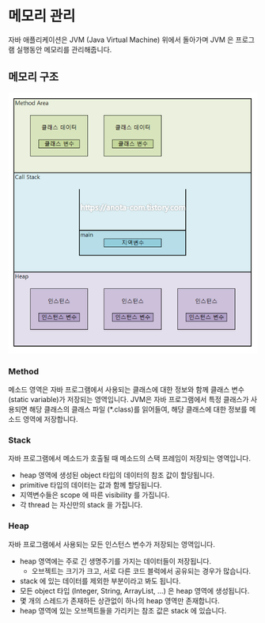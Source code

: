 # 메모리 관리

자바 애플리케이션은 JVM (Java Virtual Machine) 위에서 돌아가며 JVM 은 프로그램 실행동안 메모리를 관리해줍니다.

## 메모리 구조

![](../../.gitbook/assets/2021-07-17-19-48-37.png)

### Method

메소드 영역은 자바 프로그램에서 사용되는 클래스에 대한 정보와 함께 클래스 변수 (static variable)가 저장되는 영역입니다. JVM은 자바 프로그램에서 특정 클래스가 사용되면 해당 클래스의 클래스 파일 (\*.class)를 읽어들여, 해당 클래스에 대한 정보를 메소드 영역에 저장합니다.

### Stack

자바 프로그램에서 메소드가 호출될 때 메소드의 스택 프레임이 저장되는 영역입니다.

* heap 영역에 생성된 object 타입의 데이터의 참조 값이 할당됩니다.
* primitive 타입의 데이터는 값과 함께 할당됩니다.
* 지역변수들은 scope 에 따른 visibility 를 가집니다.
* 각 thread 는 자신만의 stack 을 가집니다.

### Heap

자바 프로그램에서 사용되는 모든 인스턴스 변수가 저장되는 영역입니다.

* heap 영역에는 주로 긴 생명주기를 가지는 데이터들이 저장됩니다.
  * 오브젝트는 크기가 크고, 서로 다른 코드 블럭에서 공유되는 경우가 많습니다.
* stack 에 있는 데이터를 제외한 부분이라고 봐도 됩니다.
* 모든 object 타입 (Integer, String, ArrayList, ...) 은 heap 영역에 생성됩니다.
* 몇 개의 스레드가 존재하든 상관없이 하나의 heap 영역만 존재합니다.
* heap 영역에 있는 오브젝트들을 가리키는 참조 값은 stack 에 있습니다.
